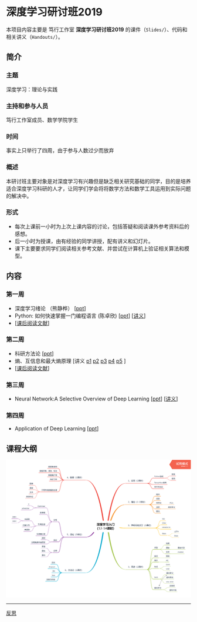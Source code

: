 # 深度学习研讨班2019

本项目内容主要是 笃行工作室 __深度学习研讨班2019__ 的课件（`Slides/`）、代码和相关讲义（`Handouts/`）。

## 简介
### 主题
深度学习：理论与实践 
### 主持和参与人员
笃行工作室成员、数学学院学生
### 时间 
事实上只举行了四周，由于参与人数过少而放弃
### 概述
本研讨班主要对象是对深度学习有兴趣但是缺乏相关研究基础的同学，目的是培养适合深度学习科研的人才，让同学们学会将将数学方法和数学工具运用到实际问题的解决中。 
### 形式
- 每次上课前一小时为上次上课内容的讨论，包括答疑和阅读课外参考资料后的感想。 
- 后一小时为授课，由有经验的同学讲授，配有讲义和幻灯片。 
- 课下主要要求同学们阅读相关参考文献、并尝试在计算机上验证相关算法和模型。 
## 内容
### 第一周
- 深度学习绪论 （熊静桦） [[ppt](https://github.com/Duxing-Studio/Deep-Learning-Workshop-2019/blob/master/Slides/week1_2/%E6%B7%B1%E5%BA%A6%E5%AD%A6%E4%B9%A0%E7%A0%94%E8%AE%A8%E7%8F%AD1%20%E7%BB%AA%E8%AE%BA.pptx)]
- Python: 如何快速掌握一门编程语言 (陈卓欣) [[ppt](https://github.com/Duxing-Studio/Deep-Learning-Workshop-2019/blob/master/Slides/week1_python_czx/Python_czx.pdf)] [[讲义](https://github.com/Duxing-Studio/Deep-Learning-Workshop-2019/blob/master/Handouts/Week1_2/Python%E5%9F%BA%E7%A1%80%E6%95%99%E7%A8%8B.pdf)]
- [[课后阅读文献](https://github.com/Duxing-Studio/Deep-Learning-Workshop-2019/blob/master/Handouts/Week1_1/nature14539.pdf)]
### 第二周
- 科研方法论 [[ppt](https://github.com/Duxing-Studio/Deep-Learning-Workshop-2019/blob/master/Slides/week1_1/%E6%B7%B1%E5%BA%A6%E5%AD%A6%E4%B9%A0%E7%A0%94%E8%AE%A8%E7%8F%AD%20101.pdf)] 
- 熵、互信息和最大熵原理 [讲义 
[p1](https://github.com/Duxing-Studio/Deep-Learning-Workshop-2019/blob/master/Handouts/Week2/p1.jpg)
[p2](https://github.com/Duxing-Studio/Deep-Learning-Workshop-2019/tree/master/Handouts/Week2/p2.jpg)
[p3](https://github.com/Duxing-Studio/Deep-Learning-Workshop-2019/tree/master/Handouts/Week2/p3.jpg)
[p4](https://github.com/Duxing-Studio/Deep-Learning-Workshop-2019/tree/master/Handouts/Week2/p4.jpg)
[p5](https://github.com/Duxing-Studio/Deep-Learning-Workshop-2019/tree/master/Handouts/Week2/p5.jpg)
]
- [[课后阅读文献](https://github.com/Duxing-Studio/Deep-Learning-Workshop-2019/blob/master/Handouts/Week2/ON%20THE%20INFORMATION%20BOTTLENECK.pdf)]

### 第三周
- Neural Network:A Selective Overview of Deep Learning [[ppt](https://github.com/Duxing-Studio/Deep-Learning-Workshop-2019/blob/master/Slides/week3/main_empty.pdf)] [[讲义](https://github.com/Duxing-Studio/Deep-Learning-Workshop-2019/blob/master/Slides/week3/main_arxiv.pdf)]


### 第四周
- Application of Deep Learning [[ppt](https://github.com/Duxing-Studio/Deep-Learning-Workshop-2019/blob/master/Slides/week4/main.pdf)]
## 课程大纲
![](./About/深度学习入门.png)

---
[反思](https://mp.weixin.qq.com/s/LiROhS5HVR5ncdBR_2Zr_g)
